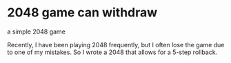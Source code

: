 # 2048 game can withdraw

a simple 2048 game

Recently, I have been playing 2048 frequently, but I often lose the game due to one of my mistakes. So I wrote a 2048 that allows for a 5-step rollback.
